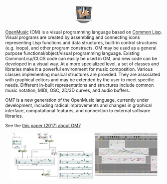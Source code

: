 
<center><img src="./images/om7.png" ></center>

[OpenMusic](http://repmus.ircam.fr/openmusic/) (OM) is a visual programming language based on [Common Lisp](http://www.gigamonkeys.com/book/introduction-why-lisp.html). Visual programs are created by assembling and connecting icons representing Lisp functions and data structures, built-in control structures (e.g. loops), and other program constructs.
OM may be used as a general purpose functional/object/visual programming language. Existing CommonLisp/CLOS code can easily be used in OM, and new code can be developed in a visual way.
At a more specialized level, a set of classes and libraries make it a powerful environment for music composition. Various classes implementing musical structures are provided. They are associated with graphical editors and may be extended by the user to meet specific needs. Different in-built representations and structures include common music notation, MIDI, OSC, 2D/3D curves, and audio buffers. 

OM7 is a new generation of the OpenMusic language, currently under development, including radical improvements and changes in graphical interface, computational features, and connection to external software libraries. 

See the <a href="https://hal.archives-ouvertes.fr/hal-01567619" target="_blank">this paper (2017) about OM7</a>.

<center>
<img src="./images/scores.png" width="53%" align="top">
<!--<img src="./images/reactive.png" width="15%" align="top">-->
<img src="./images/mak-tracks.png" width="40%" align="">

<!--
<img src="./images/data-stream.png" width="40%" align="middle">
<img src="./images/spat-scene.png" width="50%" align="middle">
-->
</center>



